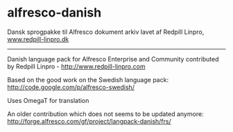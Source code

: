 alfresco-danish
===============

Dansk sprogpakke til Alfresco dokument arkiv lavet af Redpill Linpro, www.redpill-linpro.dk

--------------------

Danish language pack for Alfresco Enterprise and Community contributed by Redpill Linpro - http://www.redpill-linpro.com

Based on the good work on the Swedish language pack: http://code.google.com/p/alfresco-swedish/ 

Uses OmegaT for translation


An older contribution which does not seems to be updated anymore: http://forge.alfresco.com/gf/project/langpack-danish/frs/
